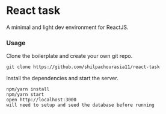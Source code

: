 React task
=====================

A minimal and light dev environment for ReactJS.

### Usage

Clone the boilerplate and create your own git repo.

```
git clone https://github.com/shilpachourasia11/react-task
```

Install the dependencies and start the server.

```
npm/yarn install
npm/yarn start
open http://localhost:3000
will need to setup and seed the database before running
